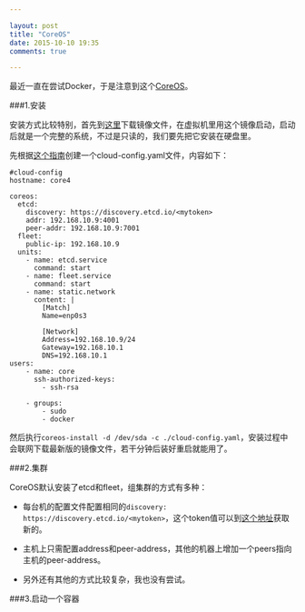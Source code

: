 ```yaml
---

layout: post
title: "CoreOS"
date: 2015-10-10 19:35
comments: true

---
```

最近一直在尝试Docker，于是注意到这个[CoreOS](https://coreos.com)。

###1.安装

安装方式比较特别，首先到[这里](https://coreos.com/os/docs/latest/booting-with-iso.html)下载镜像文件，在虚拟机里用这个镜像启动，启动后就是一个完整的系统，不过是只读的，我们要先把它安装在硬盘里。

先根据[这个指南](https://coreos.com/os/docs/latest/cloud-config.html)创建一个cloud-config.yaml文件，内容如下：


	#cloud-config
	hostname: core4

	coreos:
	  etcd:
	    discovery: https://discovery.etcd.io/<mytoken>
	    addr: 192.168.10.9:4001
	    peer-addr: 192.168.10.9:7001
	  fleet:
	    public-ip: 192.168.10.9
	  units:
	    - name: etcd.service
	      command: start
	    - name: fleet.service
	      command: start
	    - name: static.network
	      content: |
	        [Match]
	        Name=enp0s3

	        [Network]
	        Address=192.168.10.9/24
	        Gateway=192.168.10.1
	        DNS=192.168.10.1
	users: 
	    - name: core
	      ssh-authorized-keys:
	        - ssh-rsa 

	    - groups:
	        - sudo
	        - docker

然后执行`coreos-install -d /dev/sda -c ./cloud-config.yaml`，安装过程中会联网下载最新版的镜像文件，若干分钟后装好重启就能用了。

###2.集群

CoreOS默认安装了etcd和fleet，组集群的方式有多种：

* 每台机的配置文件配置相同的`discovery: https://discovery.etcd.io/<mytoken>`，这个token值可以到[这个地址](https://discovery.etcd.io/new)获取新的。

* 主机上只需配置address和peer-address，其他的机器上增加一个peers指向主机的peer-address。

* 另外还有其他的方式比较复杂，我也没有尝试。

###3.启动一个容器

